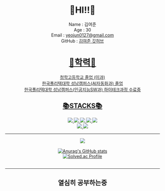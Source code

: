 <div align=center>
  
# 👋HI!!👋

 Name : 김여준<br>
 Age  : 30<br>
 Email : yeojun0127@gmail.com<br>
 GitHub : <a href="github.com/93KimYJ">김여준 깃허브<br>

# 🏫학력🏫
 청학고등학교 졸업 (이과)<br>
 한국폴리텍대학 성남캠퍼스(AI자동화과) 졸업<br>
 한국폴리텍대학 성남캠퍼스(인공지능SW과) 하이테크과정 수료중<br>

## 📚STACKS📚
<img src="https://img.shields.io/badge/python-3776AB?style=for-the-badge&logo=python&logoColor=white"> <img src="https://img.shields.io/badge/github-181717?style=for-the-badge&logo=github&logoColor=white"> <img src="https://img.shields.io/badge/git-F05032?style=for-the-badge&logo=git&logoColor=white"> <img src="https://img.shields.io/badge/JAVA-007396?style=for-the-badge&logo=java&logoColor=white"> <img src="https://img.shields.io/badge/html5-E34F26?style=for-the-badge&logo=html5&logoColor=white"><br> <img src="https://img.shields.io/badge/JavaScript-F7DF1E?style=for-the-badge&logo=JavaScript&logoColor=black">  <img src="https://img.shields.io/badge/oracle-F80000?style=for-the-badge&logo=oracle&logoColor=white">
  
---
  
<img src="https://github-readme-stats.vercel.app/api/top-langs/?username=93KimYJ&layout=compact"><br><br>
![Anurag's GitHub stats](https://github-readme-stats.vercel.app/api?username=93KimYJ&show_icons=true&theme=cobalt)<br>
[![Solved.ac Profile](http://mazassumnida.wtf/api/v2/generate_badge?boj=yeojun0127)](https://solved.ac/yeojun0127)<br><br>
  
---
  
## 열심히 공부하는중

  </div>
